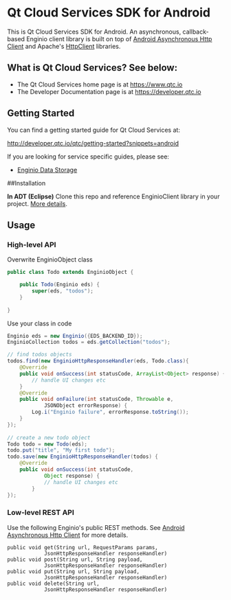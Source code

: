 Qt Cloud Services SDK for Android
==============================

This is Qt Cloud Services SDK for Android. An asynchronous, callback-based Enginio client library is built on top of [Android Asynchronous Http Client](https://github.com/loopj/android-async-http) and Apache's [HttpClient](http://hc.apache.org/httpcomponents-client-ga/) libraries.

## What is Qt Cloud Services? See below:

* The Qt Cloud Services home page is at https://www.qtc.io
* The Developer Documentation page is at https://developer.qtc.io


## Getting Started

You can find a getting started guide for Qt Cloud Services at:

http://developer.qtc.io/qtc/getting-started?snippets=android

If you are looking for service specific guides, please see:

* [Enginio Data Storage](http://developer.qtc.io/eds/getting-started?snippets=android)


##Installation

**In ADT (Eclipse)**
Clone this repo and reference EnginioClient library in your project. [More details](http://developer.android.com/tools/projects/projects-eclipse.html#ReferencingLibraryProject).

## Usage

### High-level API
Overwrite EnginioObject class
```java
public class Todo extends EnginioObject {

	public Todo(Enginio eds) {
		super(eds, "todos");
	}
	
}
```

Use your class in code
```java
Enginio eds = new Enginio({EDS_BACKEND_ID});
EnginioCollection todos = eds.getCollection("todos");

// find todos objects
todos.find(new EnginioHttpResponseHandler(eds, Todo.class){
	@Override
	public void onSuccess(int statusCode, ArrayList<Object> response) {
		// handle UI changes etc
	}
	@Override
	public void onFailure(int statusCode, Throwable e,
			JSONObject errorResponse) {
		Log.i("Enginio failure", errorResponse.toString());
	}
});
    	
// create a new todo object
Todo todo = new Todo(eds); 
todo.put("title", "My first todo");
todo.save(new EnginioHttpResponseHandler(todos) {
  	@Override
  	public void onSuccess(int statusCode,
  			Object response) {
    		// handle UI changes etc
    	}
});
```

### Low-level REST API
Use the following Enginio's public REST methods. See [Android Asynchronous Http Client](https://github.com/loopj/android-async-http) for more details.
```
public void get(String url, RequestParams params,
			JsonHttpResponseHandler responseHandler)
public void post(String url, String payload,
			JsonHttpResponseHandler responseHandler)
public void put(String url, String payload,
			JsonHttpResponseHandler responseHandler)
public void delete(String url,
			JsonHttpResponseHandler responseHandler)
```

